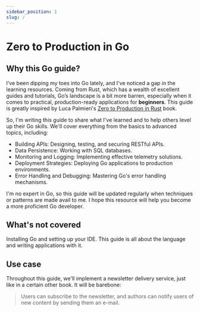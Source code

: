 ```yaml
---
sidebar_position: 1
slug: /
---
```


# Zero to Production in Go

## Why this Go guide?

I’ve been dipping my toes into Go lately, and I've noticed a gap in the learning resources. Coming from Rust, which has a wealth of excellent guides and tutorials, Go’s landscape is a bit more barren, especially when it comes to practical, production-ready applications for **beginners**. This guide is greatly inspired by Luca Palmieri's [Zero to Production in Rust](https://www.zero2prod.com) book.

So, I'm writing this guide to share what I've learned and to help others level up their Go skills. We'll cover everything from the basics to advanced topics, including:

* Building APIs: Designing, testing, and securing RESTful APIs.
* Data Persistence: Working with SQL databases.
* Monitoring and Logging: Implementing effective telemetry solutions.
* Deployment Strategies: Deploying Go applications to production environments.
* Error Handling and Debugging: Mastering Go's error handling mechanisms.

I'm no expert in Go, so this guide will be updated regularly when techniques or patterns are made avail to me. I hope this resource will help you become a more proficient Go developer.

## What's not covered

Installing Go and setting up your IDE. This guide is all about the language and writing applications with it.

## Use case

Throughout this guide, we'll implement a newsletter delivery service, just like in a certain other book. It will be barebone:

> Users can subscribe to the newsletter, and authors can notify users of new content by sending them an e-mail.